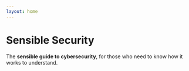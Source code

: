 ```yaml
---
layout: home
---
```

<h1 class="title">Sensible Security</h1>
<p class="tagline">The <strong>sensible guide to cybersecurity</strong>, for those who need to know how it works to understand.</p>